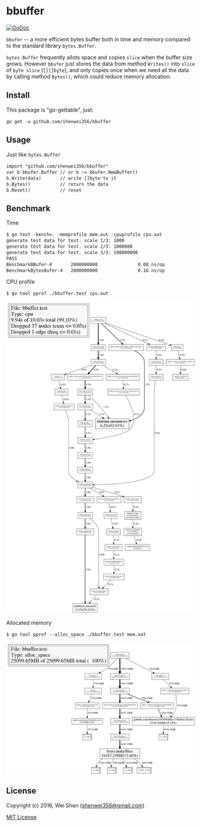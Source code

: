 bbuffer
===

[![GoDoc](https://godoc.org/github.com/shenwei356/bbuffer?status.svg)](https://godoc.org/github.com/shenwei356/bbuffer)

`bbufer` -- a more efficient bytes buffer both in time and memory
compared to the standard library `bytes.Buffer`.

`bytes.Buffer` frequently allots space and copies `slice` when the buffer size grows.
However `bbufer` just stores the data from method `Writes()` into `slice` of `byte
slice` (`[][]byte`), and only copies once when we need all the data by calling
 method `Bytes()`, which could reduce memory allocation.


Install
-------

This package is "go-gettable", just:

    go get -u github.com/shenwei356/bbuffer

Usage
------

Just like `bytes.Buffer`

    import "github.com/shenwei356/bbuffer"
    var b bbufer.Buffer // or b := bbufer.NewBuffer()
    b.Write(data)       // write []byte to it
    b.Bytes()           // return the data
    b.Reset()           // reset

Benchmark
------

Time

    $ go test -bench=. -memprofile mem.out -cpuprofile cpu.out
    generate test data for test. scale 1/3: 1000
    generate test data for test. scale 2/3: 1000000
    generate test data for test. scale 3/3: 100000000
    PASS
    BenchmarkBBufer-4       2000000000               0.08 ns/op
    BenchmarkBytesBufer-4   2000000000               0.16 ns/op



CPU profile

    $ go tool pprof ./bbuffer.test cpu.out

![cpu.png](cpu.png)

Allocated memory

    $ go tool pprof --alloc_space ./bbuffer.test mem.out

![mem.png](mem.png)


License
-------

Copyright (c) 2016, Wei Shen (shenwei356@gmail.com)

[MIT License](https://github.com/shenwei356/bbuffer/blob/master/LICENSE)
